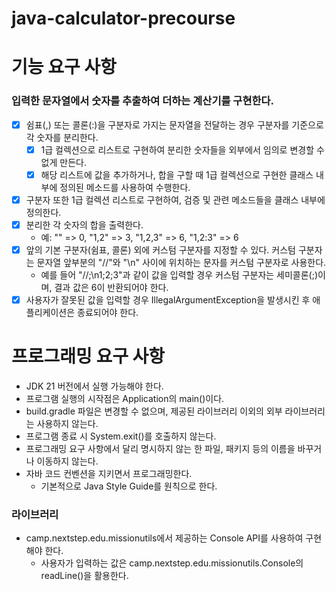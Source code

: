 # java-calculator-precourse

# 기능 요구 사항
### 입력한 문자열에서 숫자를 추출하여 더하는 계산기를 구현한다.

- [x] 쉼표(,) 또는 콜론(:)을 구분자로 가지는 문자열을 전달하는 경우 구분자를 기준으로 각 숫자를 분리한다.
  - [x] 1급 컬렉션으로 리스트로 구현하여 분리한 숫자들을 외부에서 임의로 변경할 수 없게 만든다.
  - [x] 해당 리스트에 값을 추가하거나, 합을 구할 때 1급 컬렉션으로 구현한 클래스 내부에 정의된 메소드를 사용하여 수행한다.
- [x] 구분자 또한 1급 컬렉션 리스트로 구현하여, 검증 및 관련 메소드들을 클래스 내부에 정의한다.
- [x] 분리한 각 숫자의 합을 출력한다. 
  - 예: "" => 0, "1,2" => 3, "1,2,3" => 6, "1,2:3" => 6 
- [x] 앞의 기본 구분자(쉼표, 콜론) 외에 커스텀 구분자를 지정할 수 있다. 커스텀 구분자는 문자열 앞부분의 "//"와 "\n" 사이에 위치하는 문자를 커스텀 구분자로 사용한다. 
  - 예를 들어 "//;\n1;2;3"과 같이 값을 입력할 경우 커스텀 구분자는 세미콜론(;)이며, 결과 값은 6이 반환되어야 한다.
- [x] 사용자가 잘못된 값을 입력할 경우 IllegalArgumentException을 발생시킨 후 애플리케이션은 종료되어야 한다.

# 프로그래밍 요구 사항
- JDK 21 버전에서 실행 가능해야 한다. 
- 프로그램 실행의 시작점은 Application의 main()이다. 
- build.gradle 파일은 변경할 수 없으며, 제공된 라이브러리 이외의 외부 라이브러리는 사용하지 않는다. 
- 프로그램 종료 시 System.exit()를 호출하지 않는다. 
- 프로그래밍 요구 사항에서 달리 명시하지 않는 한 파일, 패키지 등의 이름을 바꾸거나 이동하지 않는다. 
- 자바 코드 컨벤션을 지키면서 프로그래밍한다. 
  - 기본적으로 Java Style Guide를 원칙으로 한다.

### 라이브러리
- camp.nextstep.edu.missionutils에서 제공하는 Console API를 사용하여 구현해야 한다. 
  - 사용자가 입력하는 값은 camp.nextstep.edu.missionutils.Console의 readLine()을 활용한다.

